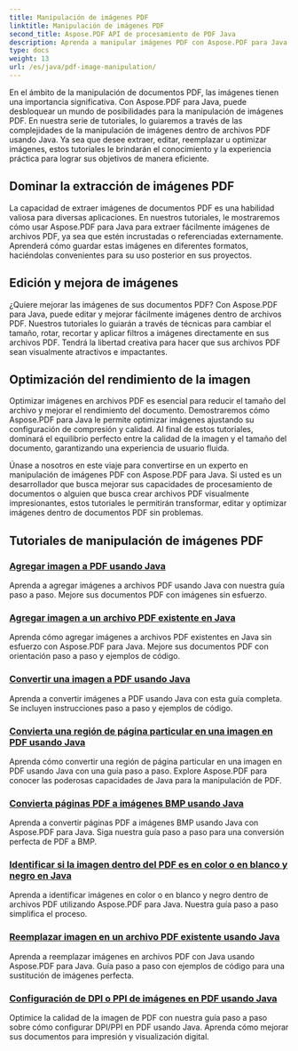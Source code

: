 ```yaml
---
title: Manipulación de imágenes PDF
linktitle: Manipulación de imágenes PDF
second_title: Aspose.PDF API de procesamiento de PDF Java
description: Aprenda a manipular imágenes PDF con Aspose.PDF para Java. Transforme, edite y optimice imágenes en sus documentos PDF sin esfuerzo.
type: docs
weight: 13
url: /es/java/pdf-image-manipulation/
---
```


En el ámbito de la manipulación de documentos PDF, las imágenes tienen una importancia significativa. Con Aspose.PDF para Java, puede desbloquear un mundo de posibilidades para la manipulación de imágenes PDF. En nuestra serie de tutoriales, lo guiaremos a través de las complejidades de la manipulación de imágenes dentro de archivos PDF usando Java. Ya sea que desee extraer, editar, reemplazar u optimizar imágenes, estos tutoriales le brindarán el conocimiento y la experiencia práctica para lograr sus objetivos de manera eficiente.

## Dominar la extracción de imágenes PDF

La capacidad de extraer imágenes de documentos PDF es una habilidad valiosa para diversas aplicaciones. En nuestros tutoriales, le mostraremos cómo usar Aspose.PDF para Java para extraer fácilmente imágenes de archivos PDF, ya sea que estén incrustadas o referenciadas externamente. Aprenderá cómo guardar estas imágenes en diferentes formatos, haciéndolas convenientes para su uso posterior en sus proyectos.

## Edición y mejora de imágenes

¿Quiere mejorar las imágenes de sus documentos PDF? Con Aspose.PDF para Java, puede editar y mejorar fácilmente imágenes dentro de archivos PDF. Nuestros tutoriales lo guiarán a través de técnicas para cambiar el tamaño, rotar, recortar y aplicar filtros a imágenes directamente en sus archivos PDF. Tendrá la libertad creativa para hacer que sus archivos PDF sean visualmente atractivos e impactantes.

## Optimización del rendimiento de la imagen

Optimizar imágenes en archivos PDF es esencial para reducir el tamaño del archivo y mejorar el rendimiento del documento. Demostraremos cómo Aspose.PDF para Java le permite optimizar imágenes ajustando su configuración de compresión y calidad. Al final de estos tutoriales, dominará el equilibrio perfecto entre la calidad de la imagen y el tamaño del documento, garantizando una experiencia de usuario fluida.

Únase a nosotros en este viaje para convertirse en un experto en manipulación de imágenes PDF con Aspose.PDF para Java. Si usted es un desarrollador que busca mejorar sus capacidades de procesamiento de documentos o alguien que busca crear archivos PDF visualmente impresionantes, estos tutoriales le permitirán transformar, editar y optimizar imágenes dentro de documentos PDF sin problemas.

## Tutoriales de manipulación de imágenes PDF
### [Agregar imagen a PDF usando Java](./add-image-to-pdf-using-java/)
Aprenda a agregar imágenes a archivos PDF usando Java con nuestra guía paso a paso. Mejore sus documentos PDF con imágenes sin esfuerzo.
### [Agregar imagen a un archivo PDF existente en Java](./add-image-to-an-existing-pdf-file-in-java/)
Aprenda cómo agregar imágenes a archivos PDF existentes en Java sin esfuerzo con Aspose.PDF para Java. Mejore sus documentos PDF con orientación paso a paso y ejemplos de código.
### [Convertir una imagen a PDF usando Java](./convert-an-image-to-pdf-using-java/)
Aprenda a convertir imágenes a PDF usando Java con esta guía completa. Se incluyen instrucciones paso a paso y ejemplos de código.
### [Convierta una región de página particular en una imagen en PDF usando Java](./convert-particular-page-region-to-image-in-pdf-using-java/)
Aprenda cómo convertir una región de página particular en una imagen en PDF usando Java con una guía paso a paso. Explore Aspose.PDF para conocer las poderosas capacidades de Java para la manipulación de PDF.
### [Convierta páginas PDF a imágenes BMP usando Java](./convert-pdf-pages-to-bmp-image-using-java/)
Aprenda a convertir páginas PDF a imágenes BMP usando Java con Aspose.PDF para Java. Siga nuestra guía paso a paso para una conversión perfecta de PDF a BMP.
### [Identificar si la imagen dentro del PDF es en color o en blanco y negro en Java](./identify-if-image-inside-pdf-is-colored-or-black-and-white-in-java/)
Aprenda a identificar imágenes en color o en blanco y negro dentro de archivos PDF utilizando Aspose.PDF para Java. Nuestra guía paso a paso simplifica el proceso.
### [Reemplazar imagen en un archivo PDF existente usando Java](./replace-image-in-existing-pdf-file-using-java/)
Aprenda a reemplazar imágenes en archivos PDF con Java usando Aspose.PDF para Java. Guía paso a paso con ejemplos de código para una sustitución de imágenes perfecta.
### [Configuración de DPI o PPI de imágenes en PDF usando Java](./setting-dpi-or-ppi-of-images-in-pdf-using-java/)
Optimice la calidad de la imagen de PDF con nuestra guía paso a paso sobre cómo configurar DPI/PPI en PDF usando Java. Aprenda cómo mejorar sus documentos para impresión y visualización digital.